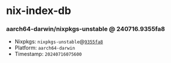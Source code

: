 # nix-index-db
### aarch64-darwin/nixpkgs-unstable @ 240716.9355fa8
- Nixpkgs: `nixpkgs-unstable`@[`9355fa8`](https://github.com/NixOS/nixpkgs/commit/9355fa86e6f27422963132c2c9aeedb0fb963d93)
- Platform: `aarch64-darwin`
- Timestamp: `20240716075600`

